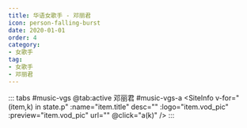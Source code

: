 ```yaml
---
title: 华语女歌手 - 邓丽君
icon: person-falling-burst
date: 2020-01-01
order: 4
category:
- 女歌手
tag:
- 女歌手
- 邓丽君
---
```


<ArtPlayer :src="state.src" :config="mpConfig(state.p)" />

::: tabs #music-vgs
@tab:active 邓丽君 #music-vgs-a
<SiteInfo v-for="(item,k) in state.p" :name="item.title" desc="" :logo="item.vod_pic" :preview="item.vod_pic" url=""
  @click="a(k)" />
:::

<script setup>
  import { mpConfig } from '@act'
  import { useStorage } from '@vueuse/core'
  import { onMounted } from "vue";
  const state = useStorage(
    "music-vgs-dlj",
    {
      p: [],
      src: "",
    }
  )

  onMounted(async () => {
    await a(0)
  });
  const a = async (key) => {
    const data = await (await fetch("https://cfss.cc/Qs/kgs.php?ss=邓丽君")).json();
    state.value.p = data.map((red) => {
      return {
        title: red.label,
        vod_pic: red.tp,
        url: red.src,
      };
    });
    state.value.src = data[key].src
  }

</script>